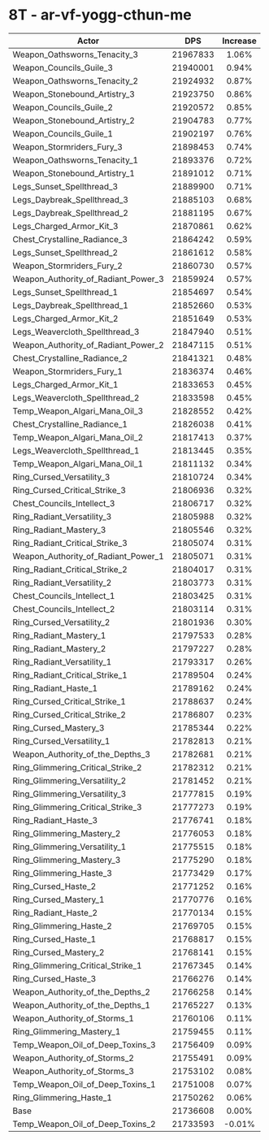 # 8T - ar-vf-yogg-cthun-me
| Actor | DPS | Increase |
|---|:---:|:---:|
|Weapon_Oathsworns_Tenacity_3|21967833|1.06%|
|Weapon_Councils_Guile_3|21940001|0.94%|
|Weapon_Oathsworns_Tenacity_2|21924932|0.87%|
|Weapon_Stonebound_Artistry_3|21923750|0.86%|
|Weapon_Councils_Guile_2|21920572|0.85%|
|Weapon_Stonebound_Artistry_2|21904783|0.77%|
|Weapon_Councils_Guile_1|21902197|0.76%|
|Weapon_Stormriders_Fury_3|21898453|0.74%|
|Weapon_Oathsworns_Tenacity_1|21893376|0.72%|
|Weapon_Stonebound_Artistry_1|21891012|0.71%|
|Legs_Sunset_Spellthread_3|21889900|0.71%|
|Legs_Daybreak_Spellthread_3|21885103|0.68%|
|Legs_Daybreak_Spellthread_2|21881195|0.67%|
|Legs_Charged_Armor_Kit_3|21870861|0.62%|
|Chest_Crystalline_Radiance_3|21864242|0.59%|
|Legs_Sunset_Spellthread_2|21861612|0.58%|
|Weapon_Stormriders_Fury_2|21860730|0.57%|
|Weapon_Authority_of_Radiant_Power_3|21859924|0.57%|
|Legs_Sunset_Spellthread_1|21854697|0.54%|
|Legs_Daybreak_Spellthread_1|21852660|0.53%|
|Legs_Charged_Armor_Kit_2|21851649|0.53%|
|Legs_Weavercloth_Spellthread_3|21847940|0.51%|
|Weapon_Authority_of_Radiant_Power_2|21847115|0.51%|
|Chest_Crystalline_Radiance_2|21841321|0.48%|
|Weapon_Stormriders_Fury_1|21836374|0.46%|
|Legs_Charged_Armor_Kit_1|21833653|0.45%|
|Legs_Weavercloth_Spellthread_2|21833598|0.45%|
|Temp_Weapon_Algari_Mana_Oil_3|21828552|0.42%|
|Chest_Crystalline_Radiance_1|21826038|0.41%|
|Temp_Weapon_Algari_Mana_Oil_2|21817413|0.37%|
|Legs_Weavercloth_Spellthread_1|21813445|0.35%|
|Temp_Weapon_Algari_Mana_Oil_1|21811132|0.34%|
|Ring_Cursed_Versatility_3|21810724|0.34%|
|Ring_Cursed_Critical_Strike_3|21806936|0.32%|
|Chest_Councils_Intellect_3|21806717|0.32%|
|Ring_Radiant_Versatility_3|21805988|0.32%|
|Ring_Radiant_Mastery_3|21805546|0.32%|
|Ring_Radiant_Critical_Strike_3|21805074|0.31%|
|Weapon_Authority_of_Radiant_Power_1|21805071|0.31%|
|Ring_Radiant_Critical_Strike_2|21804017|0.31%|
|Ring_Radiant_Versatility_2|21803773|0.31%|
|Chest_Councils_Intellect_1|21803425|0.31%|
|Chest_Councils_Intellect_2|21803114|0.31%|
|Ring_Cursed_Versatility_2|21801936|0.30%|
|Ring_Radiant_Mastery_1|21797533|0.28%|
|Ring_Radiant_Mastery_2|21797227|0.28%|
|Ring_Radiant_Versatility_1|21793317|0.26%|
|Ring_Radiant_Critical_Strike_1|21789504|0.24%|
|Ring_Radiant_Haste_1|21789162|0.24%|
|Ring_Cursed_Critical_Strike_1|21788637|0.24%|
|Ring_Cursed_Critical_Strike_2|21786807|0.23%|
|Ring_Cursed_Mastery_3|21785344|0.22%|
|Ring_Cursed_Versatility_1|21782813|0.21%|
|Weapon_Authority_of_the_Depths_3|21782681|0.21%|
|Ring_Glimmering_Critical_Strike_2|21782312|0.21%|
|Ring_Glimmering_Versatility_2|21781452|0.21%|
|Ring_Glimmering_Versatility_3|21777815|0.19%|
|Ring_Glimmering_Critical_Strike_3|21777273|0.19%|
|Ring_Radiant_Haste_3|21776741|0.18%|
|Ring_Glimmering_Mastery_2|21776053|0.18%|
|Ring_Glimmering_Versatility_1|21775515|0.18%|
|Ring_Glimmering_Mastery_3|21775290|0.18%|
|Ring_Glimmering_Haste_3|21773429|0.17%|
|Ring_Cursed_Haste_2|21771252|0.16%|
|Ring_Cursed_Mastery_1|21770776|0.16%|
|Ring_Radiant_Haste_2|21770134|0.15%|
|Ring_Glimmering_Haste_2|21769705|0.15%|
|Ring_Cursed_Haste_1|21768817|0.15%|
|Ring_Cursed_Mastery_2|21768141|0.15%|
|Ring_Glimmering_Critical_Strike_1|21767345|0.14%|
|Ring_Cursed_Haste_3|21766276|0.14%|
|Weapon_Authority_of_the_Depths_2|21766258|0.14%|
|Weapon_Authority_of_the_Depths_1|21765227|0.13%|
|Weapon_Authority_of_Storms_1|21760106|0.11%|
|Ring_Glimmering_Mastery_1|21759455|0.11%|
|Temp_Weapon_Oil_of_Deep_Toxins_3|21756409|0.09%|
|Weapon_Authority_of_Storms_2|21755491|0.09%|
|Weapon_Authority_of_Storms_3|21753102|0.08%|
|Temp_Weapon_Oil_of_Deep_Toxins_1|21751008|0.07%|
|Ring_Glimmering_Haste_1|21750262|0.06%|
|Base|21736608|0.00%|
|Temp_Weapon_Oil_of_Deep_Toxins_2|21733593|-0.01%|
